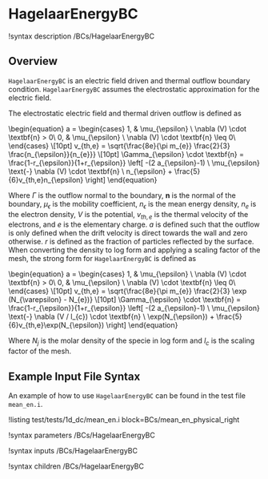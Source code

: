# HagelaarEnergyBC

!syntax description /BCs/HagelaarEnergyBC

## Overview

`HagelaarEnergyBC` is an electric field driven and thermal outflow boundary condition.
`HagelaarEnergyBC` assumes the electrostatic approximation for the electric field.

The electrostatic electric field and thermal driven outflow is defined as

\begin{equation}
a =
\begin{cases}
1, & \mu_{\epsilon} \ \nabla (V) \cdot \textbf{n} > 0\\
0, & \mu_{\epsilon} \ \nabla (V) \cdot \textbf{n} \leq 0\\
\end{cases} \\[10pt]
v_{th,e} = \sqrt{\frac{8e}{\pi m_{e}} \frac{2}{3} \frac{n_{\epsilon}}{n_{e}}} \\[10pt]
\Gamma_{\epsilon} \cdot \textbf{n} = \frac{1-r_{\epsilon}}{1+r_{\epsilon}} \left[ -(2 a_{\epsilon}-1) \ \mu_{\epsilon} \text{-} \nabla (V) \cdot \textbf{n} \ n_{\epsilon} + \frac{5}{6}v_{th,e}n_{\epsilon} \right]
\end{equation}

Where $\Gamma$ is the outflow normal to the boundary, $\textbf{n}$ is the normal of the boundary,
$\mu_{\epsilon}$ is the mobility coefficient, $n_{\epsilon}$ is the mean energy density, $n_{e}$ is the electron density, $V$ is
the potential, $v_{th,e}$ is the thermal velocity of the electrons, and $e$ is the elementary charge. $a$ is defined such that the outflow is only defined when the drift velocity is direct towards the wall and zero otherwise. $r$ is defined as the fraction of particles reflected by the surface. When converting the density to log form and applying a scaling
factor of the mesh, the strong form for `HagelaarEnergyBC` is defined as

\begin{equation}
a =
\begin{cases}
1, & \mu_{\epsilon} \ \nabla (V) \cdot \textbf{n} > 0\\
0, & \mu_{\epsilon} \ \nabla (V) \cdot \textbf{n} \leq 0\\
\end{cases} \\[10pt]
v_{th,e} = \sqrt{\frac{8e}{\pi m_{e}} \frac{2}{3} \exp (N_{\varepsilon} - N_{e})} \\[10pt]
\Gamma_{\epsilon} \cdot \textbf{n} = \frac{1-r_{\epsilon}}{1+r_{\epsilon}} \left[ -(2 a_{\epsilon}-1) \ \mu_{\epsilon} \text{-} \nabla (V / l_{c}) \cdot \textbf{n} \ \exp(N_{\epsilon})  + \frac{5}{6}v_{th,e}\exp(N_{\epsilon}) \right]
\end{equation}

Where $N_{j}$ is the molar density of the specie in log form and
$l_{c}$ is the scaling factor of the mesh.

## Example Input File Syntax

An example of how to use `HagelaarEnergyBC` can be found in the
test file `mean_en.i`.

!listing test/tests/1d_dc/mean_en.i block=BCs/mean_en_physical_right

!syntax parameters /BCs/HagelaarEnergyBC

!syntax inputs /BCs/HagelaarEnergyBC

!syntax children /BCs/HagelaarEnergyBC
